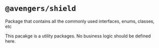 # `@avengers/shield`

Package that contains all the commonly used interfaces, enums, classes, etc

This pacakge is a utility packages. No business logic should be defined here.
